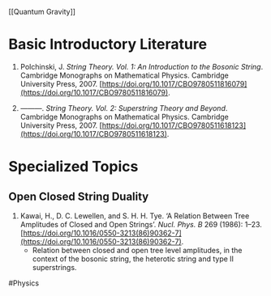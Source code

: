 
[[Quantum Gravity]]


# Basic Introductory Literature

1. Polchinski, J. _String Theory. Vol. 1: An Introduction to the Bosonic String_. Cambridge Monographs on Mathematical Physics. Cambridge University Press, 2007. [https://doi.org/10.1017/CBO9780511816079](https://doi.org/10.1017/CBO9780511816079).

1. ———. _String Theory. Vol. 2: Superstring Theory and Beyond_. Cambridge Monographs on Mathematical Physics. Cambridge University Press, 2007. [https://doi.org/10.1017/CBO9780511618123](https://doi.org/10.1017/CBO9780511618123).



# Specialized Topics

## Open Closed String Duality

1. Kawai, H., D. C. Lewellen, and S. H. H. Tye. ‘A Relation Between Tree Amplitudes of Closed and Open Strings’. _Nucl. Phys. B_ 269 (1986): 1–23. [https://doi.org/10.1016/0550-3213(86)90362-7](https://doi.org/10.1016/0550-3213(86)90362-7).
	- Relation between closed and open tree level amplitudes, in the context of the bosonic string, the heterotic string and type II superstrings.


#Physics 